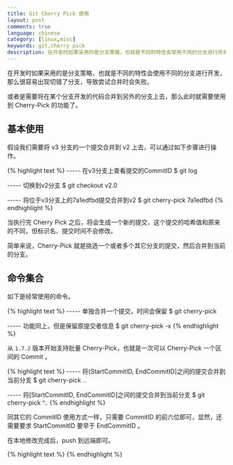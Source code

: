 ```yaml
---
title: Git Cherry Pick 使用
layout: post
comments: true
language: chinese
category: [linux,misc]
keywords: git,cherry pick
description: 在开发时如果采用的是分支策略，也就是不同的特性会使用不同的分支进行开发，那么很容易出现切错了分支，导致尝试合并时会失败。 或者是需要将在某个分支开发的代码合并到另外的分支上去，那么此时就需要使用到 Cherry-Pick 的功能了。
---
```


在开发时如果采用的是分支策略，也就是不同的特性会使用不同的分支进行开发，那么很容易出现切错了分支，导致尝试合并时会失败。

或者是需要将在某个分支开发的代码合并到另外的分支上去，那么此时就需要使用到 Cherry-Pick 的功能了。

<!-- more -->

## 基本使用

假设我们需要将 v3 分支的一个提交合并到 v2 上去，可以通过如下步骤进行操作。

{% highlight text %}
----- 在v3分支上查看提交的CommitID
$ git log

----- 切换到v2分支
$ git checkout v2.0

----- 将位于v3分支上的7a1edfbd提交合并到v2
$ git cherry-pick 7a1edfbd
{% endhighlight %}

当执行完 Cherry Pick 之后，将会生成一个新的提交，这个提交的哈希值和原来的不同，但标识名、提交时间不会修改。

简单来说，Cherry-Pick 就是挑选一个或者多个其它分支的提交，然后合并到当前的分支。

## 命令集合

如下是经常使用的命令。

{% highlight text %}
----- 单独合并一个提交，时间会保留
$ git cherry-pick <CommitID>

----- 功能同上，但是保留原提交者信息
$ git cherry-pick -x <CommitID>
{% endhighlight %}

从 `1.7.2` 版本开始支持批量 Cherry-Pick，也就是一次可以 Cherry-Pick 一个区间的 Commit 。

{% highlight text %}
----- 将(StartCommitID, EndCommitID]之间的提交合并到当前分支
$ git cherry-pick <StartCommitID>..<EndCommitID>

----- 将[StartCommitID, EndCommitID]之间的提交合并到当前分支
$ git cherry-pick <StartCommitID>^..<EndCommitID>
{% endhighlight %}

同其它的 CommitID 使用方式一样，只需要 CommitID 的前六位即可，显然，还需要要求 StartCommitID 要早于 EndCommitID 。

在本地修改完成后，push 到远端即可。

{% highlight text %}
{% endhighlight %}
